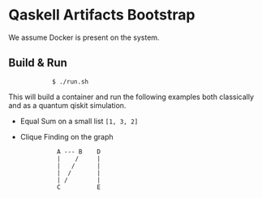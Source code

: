 # Qaskell Artifacts Bootstrap

We assume Docker is present on the system.

## Build & Run

                $ ./run.sh

This will build a container and run the following examples both classically and as a quantum qiskit simulation.

* Equal Sum on a small list `[1, 3, 2]`

* Clique Finding on the graph

                A --- B    D
                |    /     |
                |   /      |
                |  /       |
                | /        |
                C          E

